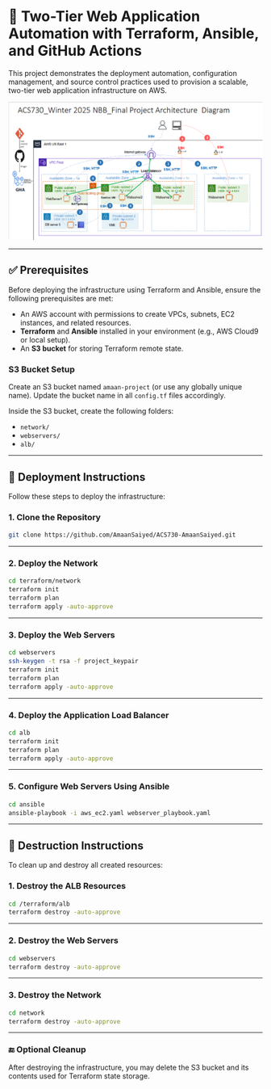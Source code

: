 # 🚀 Two-Tier Web Application Automation with Terraform, Ansible, and GitHub Actions

This project demonstrates the deployment automation, configuration management, and source control practices used to provision a scalable, two-tier web application infrastructure on AWS.

![Architecture Diagram](./Architecture/amaanprojarc.png)

---

## ✅ Prerequisites

Before deploying the infrastructure using Terraform and Ansible, ensure the following prerequisites are met:

- An AWS account with permissions to create VPCs, subnets, EC2 instances, and related resources.
- **Terraform** and **Ansible** installed in your environment (e.g., AWS Cloud9 or local setup).
- An **S3 bucket** for storing Terraform remote state.

### S3 Bucket Setup

Create an S3 bucket named `amaan-project` (or use any globally unique name). Update the bucket name in all `config.tf` files accordingly.

Inside the S3 bucket, create the following folders:

- `network/`
- `webservers/`
- `alb/`

---

## 🚧 Deployment Instructions

Follow these steps to deploy the infrastructure:

### 1. Clone the Repository

```bash
git clone https://github.com/AmaanSaiyed/ACS730-AmaanSaiyed.git
```

---

### 2. Deploy the Network

```bash
cd terraform/network
terraform init
terraform plan
terraform apply -auto-approve
```

---

### 3. Deploy the Web Servers

```bash
cd webservers
ssh-keygen -t rsa -f project_keypair
terraform init
terraform plan
terraform apply -auto-approve
```

---

### 4. Deploy the Application Load Balancer

```bash
cd alb
terraform init
terraform plan
terraform apply -auto-approve
```

---

### 5. Configure Web Servers Using Ansible

```bash
cd ansible
ansible-playbook -i aws_ec2.yaml webserver_playbook.yaml
```

---

## 🔁 Destruction Instructions

To clean up and destroy all created resources:

### 1. Destroy the ALB Resources

```bash
cd /terraform/alb
terraform destroy -auto-approve
```

---

### 2. Destroy the Web Servers

```bash
cd webservers
terraform destroy -auto-approve
```

---

### 3. Destroy the Network

```bash
cd network
terraform destroy -auto-approve
```

---

### 🔚 Optional Cleanup

After destroying the infrastructure, you may delete the S3 bucket and its contents used for Terraform state storage.
